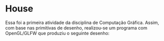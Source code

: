 # House
Essa foi a primeira atividade da disciplina de Computação Gráfica. Assim, com base	nas primitivas	de	desenho, realizou-se	um	programa	com OpenGL/GLFW que produziu o seguinte desenho: